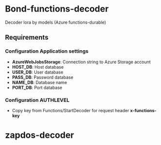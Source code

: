 # Bond-functions-decoder
Decoder lora by models (Azure functions-durable)

## Requirements
### Configuration Application settings
- **AzureWebJobsStorage**: Connection string to Azure Storage account
- **HOST_DB**: Host database
- **USER_DB**: User database
- **PASS_DB**: Password database
- **NAME_DB**: Database name
- **PORT_DB**: Port database

### Configuration AUTHLEVEL
- Copy key from Functions/StartDecoder for request header **x-functions-key**
# zapdos-decoder
